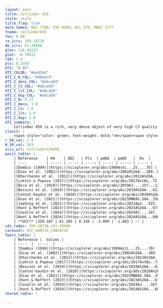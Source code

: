 ```yaml
---
layout: post
title: Collinder 459
style: style
title_flag: true
more_names: NGC 7788; FSR 0458; OCL 275; MWSC 3777
fname: collinder459
fov: 0.08
ra_icrs: 359.18728
de_icrs: 61.39468
glon: 116.43225
glat: -0.78412
r50: 2.4
plx: 0.3359
UTI: "0.95"
UTI_COLOR: "#aad2bd"
UTI_C_N_COL: "#d0ebc9"
UTI_C_dens_COL: "#a6cab9"
UTI_C_C3_COL: "#a6cab9"
UTI_C_lit_COL: "#a6cab9"
UTI_C_dup_COL: "#a6cab9"
UTI_C_N: 0.77
UTI_C_dens: 1.0
UTI_C_C3: 1.0
UTI_C_lit: 1.0
UTI_C_dup: 1.0
UTI_summary: |
    Collinder 459 is a rich, very dense object of very high C3 quality. It is very well-studied in the literature.
class3: |
    <span style="color: green; font-weight: bold;">A</span><span style="color: green; font-weight: bold;">A</span>
r_50_val: 2.4
N_50_val: 163
scix_url: Collinder%20459
posit_table: |
    | Reference    | RA    | DEC   | Plx  | pmRA  | pmDE   |  Rv  |
    | :---         | :---: | :---: | :---: | :---: | :---: | :---: |
    |[Dambis (1999)](https://scixplorer.org/abs/1999AstL...25....7D) | 359.158 | 61.401 | -- | -- | -- | -- |
    |[Dias et al. (2002)](https://scixplorer.org/abs/2002A%26A...389..871D) | 359.158 | 61.401 | -- | -3.07 | -1.71 | -24.0 |
    |[Kharchenko et al. (2012)](https://scixplorer.org/abs/2012A%26A...543A.156K) | 359.176 | 61.397 | -- | 0.19 | -2.74 | -- |
    |[Loktin & Popova (2017)](https://scixplorer.org/abs/2017AstBu..72..257L) | 359.175 | 61.401 | -- | -0.011 | -0.881 | -24.0 |
    |[Bica et al. (2019)](https://scixplorer.org/abs/2019AJ....157...12B) | 359.158 | 61.397 | -- | -- | -- | -- |
    |[Bossini et al. (2019)](https://scixplorer.org/abs/2019A%26A...623A.108B) | 359.179 | 61.395 | -- | -- | -- | -- |
    |[Cantat-Gaudin et al. (2020)](https://scixplorer.org/abs/2020A%26A...640A...1C) | 359.179 | 61.395 | 0.3 | -3.112 | -1.762 | -- |
    |[Dias et al. (2021)](https://scixplorer.org/abs/2021MNRAS.504..356D) | 359.173 | 61.392 | 0.291 | -3.124 | -1.768 | -- |
    |[Jaehnig et al. (2021)](https://scixplorer.org/abs/2021ApJ...923..129J) | 359.199 | 61.389 | 0.331 | -3.087 | -1.759 | -- |
    |[Hunt & Reffert (2023)](https://scixplorer.org/abs/2023A%26A...673A.114H) | 359.186 | 61.396 | 0.342 | -3.096 | -1.812 | -- |
    |[Cavallo et al. (2024)](https://scixplorer.org/abs/2024AJ....167...12C) | 359.188 | 61.4 | 0.342 | -- | -- | -- |
    |[Hunt & Reffert (2024)](https://scixplorer.org/abs/2024A%26A...686A..42H) | 359.186 | 61.396 | 0.342 | -3.096 | -1.812 | -- |
    | **UCC** |359.187 | 61.395 | 0.336 | -3.099 | -1.803 | -- | 
cds_radec: 359.18728,+61.39468
carousel: UCC_HUNT23_CANTAT20
fpars_table: |
    | Reference |  Values |
    | :---  |  :---:  |
    | [Dambis (1999)](https://scixplorer.org/abs/1999AstL...25....7D) | `E_B-V_=0.532, DM0=11.8, log_age_=7.0` |
    | [Dias et al. (2002)](https://scixplorer.org/abs/2002A%26A...389..871D) | `E(B-V)=0.49, Dist=2750.0, Age=8.2` |
    | [Kharchenko et al. (2012)](https://scixplorer.org/abs/2012A%26A...543A.156K) | `e_bv=0.489, distance=2200, log_age=7.48` |
    | [Loktin & Popova (2017)](https://scixplorer.org/abs/2017AstBu..72..257L) | `E(B-V)=0.284, Dmod=11.914, logt=7.566` |
    | [Bossini et al. (2019)](https://scixplorer.org/abs/2019A%26A...623A.108B) | `AV=1.627, Dist=12.519, logA=7.269, Fe/H=0.0` |
    | [Cantat-Gaudin et al. (2020)](https://scixplorer.org/abs/2020A%26A...640A...1C) | `AVNN=1.42, DMNN=12.37, AgeNN=7.24` |
    | [Dias et al. (2021)](https://scixplorer.org/abs/2021MNRAS.504..356D) | `Av=1.707, Dist=2695, logage=7.259, [Fe/H]=0.083` |
    | [Hunt & Reffert (2023)](https://scixplorer.org/abs/2023A%26A...673A.114H) | `AV50=1.553, diffAV50=0.372, MOD50=12.258, logAge50=7.291` |
    | [Cavallo et al. (2024)](https://scixplorer.org/abs/2024AJ....167...12C) | `AV50=1.44, dMod50=12.15, logAge50=7.59, [Fe/H]50=0.35` |
    | [Hunt & Reffert (2024)](https://scixplorer.org/abs/2024A%26A...686A..42H) | `MassJ=838.805` |
shared_table: |
    
---
```


